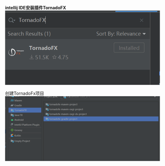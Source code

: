 **intellij IDE安装插件TornadoFX** 
![img_1.png](image/img_1.png)

创建TornadoFx项目
![img.png](image/img.png)
